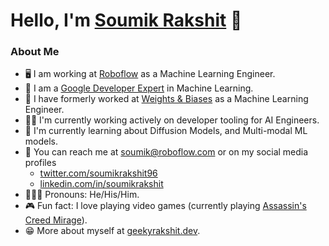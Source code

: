 # Hello, I'm [Soumik Rakshit](https://geekyrakshit.dev/) 👋

### About Me

- 🖥️ I am working at [Roboflow](https://roboflow.com/) as a Machine Learning Engineer.
- 📣 I am a [Google Developer Expert](https://developers.google.com/community/experts/directory/profile/profile-soumik-rakshit) in Machine Learning.
- 💼 I have formerly worked at [Weights & Biases](https://wandb.ai/site) as a Machine Learning Engineer.
- 👷‍♂️ I'm currently working actively on developer tooling for AI Engineers.
- 🌱 I'm currently learning about Diffusion Models, and Multi-modal ML models.
- 📲 You can reach me at soumik@roboflow.com or on my social media profiles
  - [twitter.com/soumikrakshit96](https://twitter.com/soumikrakshit96)
  - [linkedin.com/in/soumikrakshit](https://linkedin.com/in/soumikrakshit)
- 🧔🏽‍♂️ Pronouns: He/His/Him.
- 🎮 Fun fact: I love playing video games (currently playing [Assassin's Creed Mirage](https://www.playstation.com/en-in/games/assassins-creed-mirage/)).
- 😁 More about myself at [geekyrakshit.dev](https://geekyrakshit.dev).
